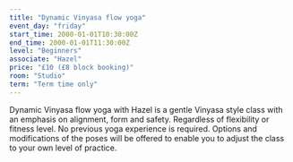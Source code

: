 ```yaml
---
title: "Dynamic Vinyasa flow yoga"
event_day: "friday"
start_time: 2000-01-01T10:30:00Z
end_time: 2000-01-01T11:30:00Z
level: "Beginners"
associate: "Hazel"
price: "£10 (£8 block booking)"
room: "Studio"
term: "Term time only"
---
```


Dynamic Vinyasa flow yoga with Hazel is a gentle Vinyasa style class with an emphasis on alignment, form and safety. Regardless of flexibility or fitness level. No previous yoga experience is required. Options and modifications of the poses will be offered to enable you to adjust the class to your own level of practice.